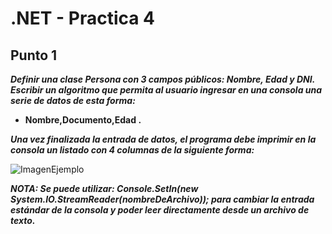 # .NET - Practica 4


## Punto 1
***Definir una clase Persona con 3 campos públicos: Nombre, Edad y DNI. Escribir un algoritmo que permita al usuario ingresar en una consola una serie de datos de esta forma:***

* **Nombre,Documento,Edad <ENTER>.**

***Una vez finalizada la entrada de datos, el programa debe imprimir en la consola un listado con 4 columnas de la siguiente forma:***

![ImagenEjemplo](/../main/recursos/imagen6.png)

***NOTA: Se puede utilizar: Console.SetIn(new System.IO.StreamReader(nombreDeArchivo)); para cambiar la entrada estándar de la consola y poder leer directamente desde un archivo de texto.***